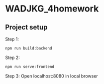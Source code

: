 # WADJKG_4homework

## Project setup
Step 1:
```
npm run build:backend
```

Step 2:
```
npm run serve:frontend
```

Step 3: 
Open localhost:8080 in local browser